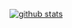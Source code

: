 [![github stats](https://github-readme-stats.vercel.app/api?username=pwittchen)](https://github.com/pwittchen)
